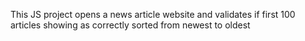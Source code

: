 This JS project opens a news article website and validates if first 100 articles showing as correctly sorted from newest to oldest
